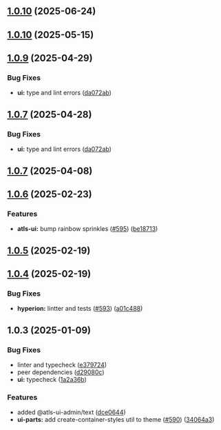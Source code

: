 

## [1.0.10](https://github.com/atls/hyperion/compare/@atls-ui-admin/text@1.0.10...@atls-ui-admin/text@1.0.10) (2025-06-24)






## [1.0.10](https://github.com/atls/hyperion/compare/@atls-ui-admin/text@1.0.9...@atls-ui-admin/text@1.0.10) (2025-05-15)






## [1.0.9](https://github.com/atls/hyperion/compare/@atls-ui-admin/text@1.0.7...@atls-ui-admin/text@1.0.9) (2025-04-29)


### Bug Fixes


* **ui:** type and lint errors ([da072ab](https://github.com/atls/hyperion/commit/da072abf91f465b4a6f0b736e2b26c78a2891d1d))





## [1.0.7](https://github.com/atls/hyperion/compare/@atls-ui-admin/text@1.0.7...@atls-ui-admin/text@1.0.7) (2025-04-28)


### Bug Fixes


* **ui:** type and lint errors ([da072ab](https://github.com/atls/hyperion/commit/da072abf91f465b4a6f0b736e2b26c78a2891d1d))





## [1.0.7](https://github.com/atls/hyperion/compare/@atls-ui-admin/text@1.0.6...@atls-ui-admin/text@1.0.7) (2025-04-08)






## [1.0.6](https://github.com/atls/hyperion/compare/@atls-ui-admin/text@1.0.5...@atls-ui-admin/text@1.0.6) (2025-02-23)


### Features


* **atls-ui:** bump rainbow sprinkles ([#595](https://github.com/atls/hyperion/issues/595)) ([be18713](https://github.com/atls/hyperion/commit/be1871351926c38605bbed4d7aa11a4759f80f3d))





## [1.0.5](https://github.com/atls/hyperion/compare/@atls-ui-admin/text@1.0.4...@atls-ui-admin/text@1.0.5) (2025-02-19)






## [1.0.4](https://github.com/atls/hyperion/compare/@atls-ui-admin/text@1.0.3...@atls-ui-admin/text@1.0.4) (2025-02-19)


### Bug Fixes


* **hyperion:** lintter and tests ([#593](https://github.com/atls/hyperion/issues/593)) ([a01c488](https://github.com/atls/hyperion/commit/a01c488064d6386f754aafd2eecb28a19396635e))





## 1.0.3 (2025-01-09)


### Bug Fixes


* linter and typecheck ([e379724](https://github.com/atls/hyperion/commit/e379724b7dbf3c8cba2b0b94647239b0b37c5fb8))
* peer dependencies ([d29080c](https://github.com/atls/hyperion/commit/d29080cb0950b04e65ab7755571e350d3450b4dd))
* **ui:** typecheck ([1a2a36b](https://github.com/atls/hyperion/commit/1a2a36b8baeececd0b929dcdb94da3d38ae8ad1e))

### Features


* added @atls-ui-admin/text ([dce0644](https://github.com/atls/hyperion/commit/dce06443944e5bde5fa170c82cf7be69759aae0b))
* **ui-parts:** add create-container-styles util to theme ([#590](https://github.com/atls/hyperion/issues/590)) ([34064a3](https://github.com/atls/hyperion/commit/34064a384192b781fd6d667857f568d4f42228a4))



